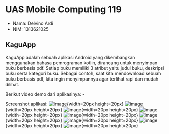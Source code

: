 # UAS Mobile Computing 119

- Nama:  Delvino Ardi
- NIM:   1313621025

## KaguApp
KaguApp adalah sebuah aplikasi Android yang dikembangkan menggunakan bahasa pemrograman kotlin, dirancang untuk menyimpan buku berbasis pdf. 
Setiap buku memiliki 3 atribut yaitu judul buku, deskripsi buku serta kategori buku. Sebagai contoh, saat kita mendownload sebuah buku berbasis
pdf, kita ingin menyimpannya agar terlihat rapi dan mudah dilihat.

Berikut video demo dari aplikasinya: -

Screenshot aplikasi:
![image](https://github.com/DelvinoArdi77/KaguApp/assets/94847865/86021518-56c6-440f-8278-a4feeac96e7f){width=20px height=20px}
![image](https://github.com/DelvinoArdi77/KaguApp/assets/94847865/d458aba5-953f-45c2-a617-735f74937a3c){width=20px height=20px}
![image](https://github.com/DelvinoArdi77/KaguApp/assets/94847865/bd940c09-d80c-4a95-8273-55c2c75b2019){width=20px height=20px}
![image](https://github.com/DelvinoArdi77/KaguApp/assets/94847865/783353d1-7e43-4cf7-97ac-adf2e2e875e3){width=20px height=20px}
![image](https://github.com/DelvinoArdi77/KaguApp/assets/94847865/e1c21f1a-cb51-4d6c-b29f-f8f2d39bdbb8){width=20px height=20px}
![image](https://github.com/DelvinoArdi77/KaguApp/assets/94847865/b29b65de-bc48-4dd2-beaf-92b2e6576634){width=20px height=20px}
![image](https://github.com/DelvinoArdi77/KaguApp/assets/94847865/8af25519-10c4-459d-9076-1bf5b8540eb2){width=20px height=20px}
![image](https://github.com/DelvinoArdi77/KaguApp/assets/94847865/ff060a12-bf46-490e-bd77-67d3a27673b1){width=20px height=20px}
![image](https://github.com/DelvinoArdi77/KaguApp/assets/94847865/78c03237-48a8-4d76-a821-84e229923410){width=20px height=20px}
